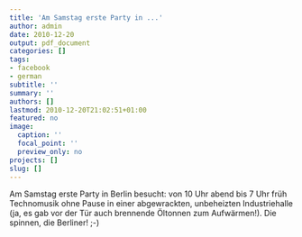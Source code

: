 ```yaml
---
title: 'Am Samstag erste Party in ...'
author: admin
date: 2010-12-20
output: pdf_document
categories: []
tags:
- facebook
- german
subtitle: ''
summary: ''
authors: []
lastmod: 2010-12-20T21:02:51+01:00
featured: no
image:
  caption: ''
  focal_point: ''
  preview_only: no
projects: []
slug: []
---
```

Am Samstag erste Party in Berlin besucht: von 10 Uhr abend bis 7 Uhr früh Technomusik ohne Pause in einer abgewrackten, unbeheizten Industriehalle (ja, es gab vor der Tür auch brennende Öltonnen zum Aufwärmen!). Die spinnen, die Berliner! ;-)

